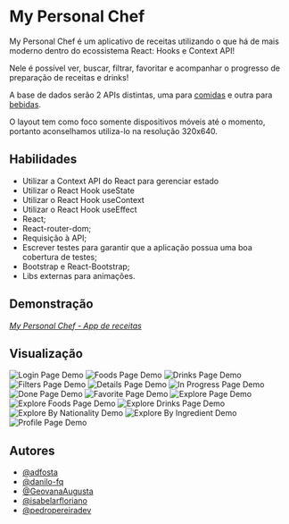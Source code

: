 
# My Personal Chef

My Personal Chef é um aplicativo de receitas utilizando o que há de mais moderno 
dentro do ecossistema React: Hooks e Context API!

Nele é possível ver, buscar, filtrar, favoritar e acompanhar o progresso de 
preparação de receitas e drinks!

A base de dados serão 2 APIs distintas, uma para 
[comidas](https://www.themealdb.com/) e outra para 
[bebidas](https://www.thecocktaildb.com/).

O layout tem como foco somente dispositivos móveis até o momento, portanto 
aconselhamos utiliza-lo na resolução 320x640.

## Habilidades

* Utilizar a Context API do React para gerenciar estado
* Utilizar o React Hook useState
* Utilizar o React Hook useContext
* Utilizar o React Hook useEffect
* React;
* React-router-dom;
* Requisição à API;
* Escrever testes para garantir que a aplicação possua uma boa cobertura de testes;
* Bootstrap e React-Bootstrap;
* Libs externas para animações.


## Demonstração

_[My Personal Chef - App de receitas](https://mypersonalchef.vercel.app/)_
## Visualização

![Login Page Demo](/screenshots/login.png?raw=true "Login Page")
![Foods Page Demo](/screenshots/foods.png?raw=true "Foods Page")
![Drinks Page Demo](/screenshots/drinks.png?raw=true "Drinks page")
![Filters Page Demo](/screenshots/filters.png?raw=true "Filters Page")
![Details Page Demo](/screenshots/details.png?raw=true "Details Page")
![In Progress Page Demo](/screenshots/inProgress.png?raw=true "In Progress Page")
![Done Page Demo](/screenshots/done.png?raw=true "Done Page")
![Favorite Page Demo](/screenshots/favorite.png?raw=true "Favorite Page")
![Explore Page Demo](/screenshots/explore.png?raw=true "Explore Page")
![Explore Foods Page Demo](/screenshots/exploreFoods.png?raw=true "Explore Foods Page")
![Explore Drinks Page Demo](/screenshots/exploreDrinks.png?raw=true "Explore Drinks page")
![Explore By Nationality Demo](/screenshots/byNationality.png?raw=true "Explore By Nationality Page")
![Explore By Ingredient Demo](/screenshots/exploreIngredients.png?raw=true "Explore By Ingredient Page")
![Profile Page Demo](/screenshots/profile.png?raw=true "Profile Page")
## Autores

- [@adfosta](https://github.com/adfcosta)
- [@danilo-fq](https://github.com/danilo-fq)
- [@GeovanaAugusta](https://github.com/GeovanaAugusta)
- [@isabelarfloriano](https://github.com/isabelarfloriano)
- [@pedropereiradev](https://github.com/pedropereiradev)

